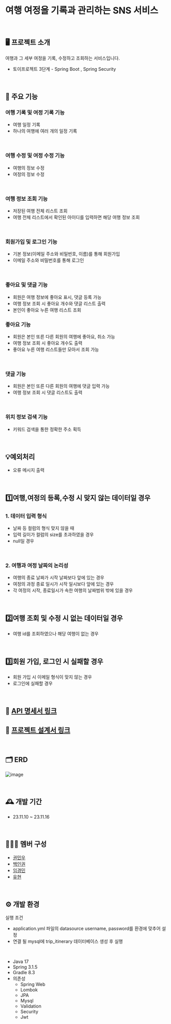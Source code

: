 # **여행 여정을 기록과 관리하는 SNS 서비스**
<br/>


## 🖥️ 프로젝트 소개

여행과 그 세부 여정을 기록, 수정하고 조회하는 서비스입니다.

- 토이프로젝트 3단계 - Spring Boot , Spring Security
  
<br/>


## 📌 주요 기능



### 여행 기록 및 여정 기록 기능

- 여행 일정 기록
- 하나의 여행에 여러 개의 일정 기록
<br/>
  

### 여행 수정 및 여정 수정 기능

- 여행의 정보 수정
- 여정의 정보 수정
<br/>
  

### 여행 정보 조회 기능

- 저장된 여행 전체 리스트 조회
- 여행 전체 리스트에서 확인된 아이디를 입력하면 해당 여행 정보 조회
<br/>


### 회원가입 및 로그인 기능

- 기본 정보(이메일 주소와 비밀번호, 이름)를 통해 회원가입
- 이메일 주소와 비밀번호를 통해 로그인
<br/>



### 좋아요 및 댓글 기능

- 회원은 여행 정보에 좋아요 표시, 댓글 등록 가능
- 여행 정보 조회 시 좋아요 개수와 댓글 리스트 출력
- 본인이 좋아요 누른 여행 리스트 조회

### 좋아요 기능

- 회원은 본인 또른 다른 회원의 여행에 좋아요, 취소 가능
- 여행 정보 조회 시 좋아요 개수도 출력
- 좋아요 누른 여행 리스트들만 모아서 조회 가능
<br/>

### 댓글 기능

- 회원은 본인 또른 다른 회원의 여행에 댓글 입력 가능
- 여행 정보 조회 시 댓글 리스트도 출력

<br/>

### 위치 정보 검색 기능

- 키워드 검색을 통한 정확한 주소 획득
<br/>


## 💡예외처리



- 오류 메시지 출력

<br/>

## 1️⃣여행,여정의 등록,수정 시 맞지 않는 데이터일 경우

### 1. 데이터 입력 형식

- 날짜 등 컬럼의 형식 맞지 않을 때
- 입력 길이가 컬럼의 size를 초과하였을 경우
- null일 경우
       
<br/>

### 2. 여행과 여정 날짜의 논리성

- 여행의 종료 날짜가 시작 날짜보다 앞에 있는 경우<br/>
- 여정의 과정 종료 일시가 시작 일시보다 앞에 있는 경우<br/>
- 각 여정의 시작, 종료일시가 속한 여행의 날짜범위 밖에 있을 경우<br/>
<br/>

## 2️⃣여행 조회 및 수정 시 없는 데이터일 경우

- 여행 id를 조회하였으나 해당 여행이 없는 경우
<br/>


## :three:회원 가입, 로그인 시 실패할 경우

- 회원 가입 시 이메일 형식이 맞지 않는 경우
- 로그인에 실패할 경우
<br/>


## 📝 [API 명세서 링크](https://www.notion.so/API-a35aa5a0e25c4b4ea394c9e448a593aa?pvs=4)
## 📝 [프로젝트 설계서 링크](https://www.notion.so/3-3eb22d36897f42488c6face067e13d34?pvs=4)

<br/>

## 🗂 ERD

![image](https://github.com/YBE-Toy-Team-1/KDT_Y_BE_Toy_Project3_work/assets/132974447/9719873d-0d38-4d1e-8702-a0bd0691e301)


<br/>

## 🕰️ 개발 기간



- 23.11.10 ~ 23.11.16

<br/>

## 🧑‍🤝‍🧑 멤버 구성



- [권민우](https://github.com/Kwonminwoo)
- [백인권](https://github.com/BackInGone)
- [임경민](https://github.com/pabu-lim)
- [유현](https://github.com/yuhyun1)

<br/>

## ⚙️ 개발 환경

실행 조건
- application.yml 파일의 datasource username, password를 환경에 맞추어 설정
- 연결 될 mysql에 trip_itinerary 데이터베이스 생성 후 실행
<br>

- Java 17
- Spring 3.1.5
- Gradle 8.3
- 의존성
    - Spring Web
    - Lombok
    - JPA
    - Mysql
    - Validation
    - Security
    - Jwt

